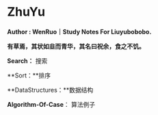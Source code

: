 # ZhuYu

**Author : WenRuo｜Study Notes For Liuyubobobo.**

**有草焉，其状如韭而青华，其名曰祝余，食之不饥。**



**Search：** 搜索

**Sort：**排序


**DataStructures：**数据结构



**Algorithm-Of-Case**： 算法例子
